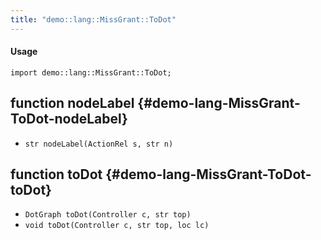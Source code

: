 ```yaml
---
title: "demo::lang::MissGrant::ToDot"
---
```


#### Usage

`import demo::lang::MissGrant::ToDot;`


## function nodeLabel {#demo-lang-MissGrant-ToDot-nodeLabel}

* ``str nodeLabel(ActionRel s, str n)``

## function toDot {#demo-lang-MissGrant-ToDot-toDot}

* ``DotGraph toDot(Controller c, str top)``
* ``void toDot(Controller c, str top, loc lc)``

